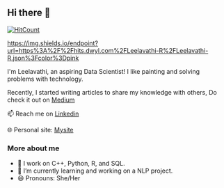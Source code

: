 ## Hi there 👋 

[![HitCount](https://hits.dwyl.com/Leelavathi-R/Leelavathi-R.svg?style=flat-square)](http://hits.dwyl.com/Leelavathi-R/Leelavathi-R)

https://img.shields.io/endpoint?url=https%3A%2F%2Fhits.dwyl.com%2FLeelavathi-R%2FLeelavathi-R.json%3Fcolor%3Dpink


I'm Leelavathi, an aspiring Data Scientist! I like painting and solving problems with technology.

Recently, I started writing articles to share my knowledge with others, Do check it out on [Medium](https://medium.com/@leelavathi_r) 

📫 Reach me on [Linkedin](https://www.linkedin.com/in/leelavathi-r/)

🌐 Personal site: [Mysite](https://leelavathi-r.netlify.app)

### More about me
- 🌱 I work on C++, Python, R, and SQL.
- 🔭 I’m currently learning and working on a NLP project.
- 😄 Pronouns: She/Her
<!--
**Leelavathi-R/Leelavathi-R** is a ✨ _special_ ✨ repository because its `README.md` (this file) appears on your GitHub profile.

Here are some ideas to get you started:
- 👯 I’m looking to collaborate on ...
- 🤔 I’m looking for help with ...
- 💬 Ask me about ...
- ⚡ Fun fact: ...
-->
